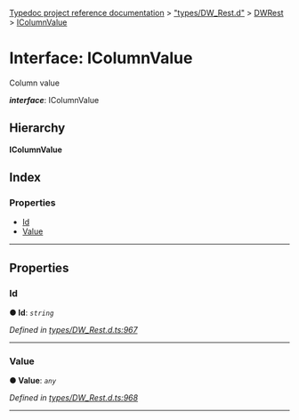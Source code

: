 [Typedoc project reference documentation](../README.md) > ["types/DW_Rest.d"](../modules/_types_dw_rest_d_.md) > [DWRest](../modules/_types_dw_rest_d_.dwrest.md) > [IColumnValue](../interfaces/_types_dw_rest_d_.dwrest.icolumnvalue.md)

# Interface: IColumnValue

Column value

*__interface__*: IColumnValue

## Hierarchy

**IColumnValue**

## Index

### Properties

* [Id](_types_dw_rest_d_.dwrest.icolumnvalue.md#id)
* [Value](_types_dw_rest_d_.dwrest.icolumnvalue.md#value)

---

## Properties

<a id="id"></a>

###  Id

**● Id**: *`string`*

*Defined in [types/DW_Rest.d.ts:967](https://github.com/DocuWare/REST-Sample-TS/blob/22cf36b/src/types/DW_Rest.d.ts#L967)*

___
<a id="value"></a>

###  Value

**● Value**: *`any`*

*Defined in [types/DW_Rest.d.ts:968](https://github.com/DocuWare/REST-Sample-TS/blob/22cf36b/src/types/DW_Rest.d.ts#L968)*

___

